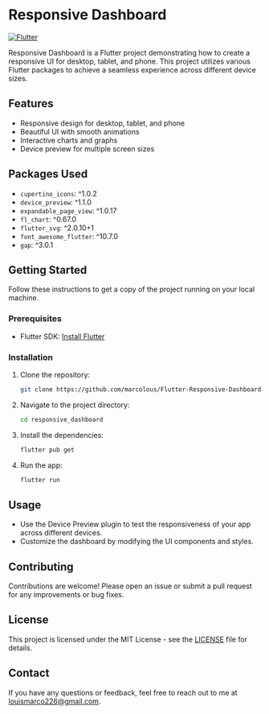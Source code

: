 # Responsive Dashboard

[![Flutter](https://img.shields.io/badge/Flutter-%2302569B.svg?style=for-the-badge&logo=Flutter&logoColor=white)](https://flutter.dev/)

Responsive Dashboard is a Flutter project demonstrating how to create a responsive UI for desktop, tablet, and phone. This project utilizes various Flutter packages to achieve a seamless experience across different device sizes.

## Features

- Responsive design for desktop, tablet, and phone
- Beautiful UI with smooth animations
- Interactive charts and graphs
- Device preview for multiple screen sizes

## Packages Used

- `cupertino_icons`: ^1.0.2
- `device_preview`: ^1.1.0
- `expandable_page_view`: ^1.0.17
- `fl_chart`: ^0.67.0
- `flutter_svg`: ^2.0.10+1
- `font_awesome_flutter`: ^10.7.0
- `gap`: ^3.0.1

## Getting Started

Follow these instructions to get a copy of the project running on your local machine.

### Prerequisites

- Flutter SDK: [Install Flutter](https://flutter.dev/docs/get-started/install)

### Installation

1. Clone the repository:
   ```bash
   git clone https://github.com/marcolous/Flutter-Responsive-Dashboard.git
   ```
2. Navigate to the project directory:
   ```bash
   cd responsive_dashboard
   ```
3. Install the dependencies:
   ```bash
   flutter pub get
   ```
4. Run the app:
   ```bash
   flutter run
   ```

## Usage

- Use the Device Preview plugin to test the responsiveness of your app across different devices.
- Customize the dashboard by modifying the UI components and styles.

## Contributing

Contributions are welcome! Please open an issue or submit a pull request for any improvements or bug fixes.

## License

This project is licensed under the MIT License - see the [LICENSE](LICENSE) file for details.

## Contact

If you have any questions or feedback, feel free to reach out to me at [louismarco226@gmail.com](louismarco226@gmail.com).
